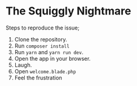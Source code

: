 # The Squiggly Nightmare

Steps to reproduce the issue;

1. Clone the repository.
2. Run `composer install`
3. Run `yarn` and `yarn run dev`.
4. Open the app in your browser.
5. Laugh.
6. Open `welcome.blade.php`
7. Feel the frustration
